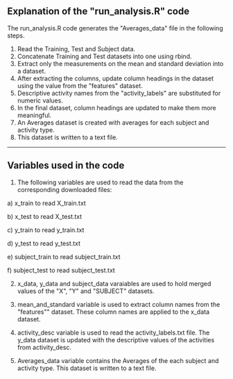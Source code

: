 ## Explanation of the "run_analysis.R" code

The run_analysis.R code generates the "Averages_data" file in the following steps.

1. Read the Training, Test and Subject data.
2. Concatenate Training and Test datasets into one using rbind.
3. Extract only the measurements on the mean and standard deviation into a dataset.
4. After extracting the columns, update column headings in the dataset using the value from the "features" dataset.
5. Descriptive activity names from the "activity_labels" are substituted for numeric values.
6. In the final dataset, column headings are updated to make them more meaningful.
7. An Averages dataset is created with averages for each subject and activity type. 
8. This dataset is written to a text file.

------------------------------------------------------------------------------------------------------

## Variables used in the code

1. The following variables are used to read the data from the corresponding downloaded files:

a) x_train to read X_train.txt

b) x_test to read X_test.txt

c) y_train to read y_train.txt

d) y_test to read y_test.txt

e) subject_train to read subject_train.txt

f) subject_test to read subject_test.txt

2. x_data, y_data and subject_data varaiables are used to hold merged values of the "X", "Y" and "SUBJECT" datasets.

3. mean_and_standard variable is used to extract column names from the "features"" dataset. These column names are  applied to the x_data dataset.

4. activity_desc variable is used to read the activity_labels.txt file. The y_data dataset is updated with the descriptive values of the activities from activity_desc.

5. Averages_data variable contains the Averages of the each subject and activity type. This dataset is written to a text file.